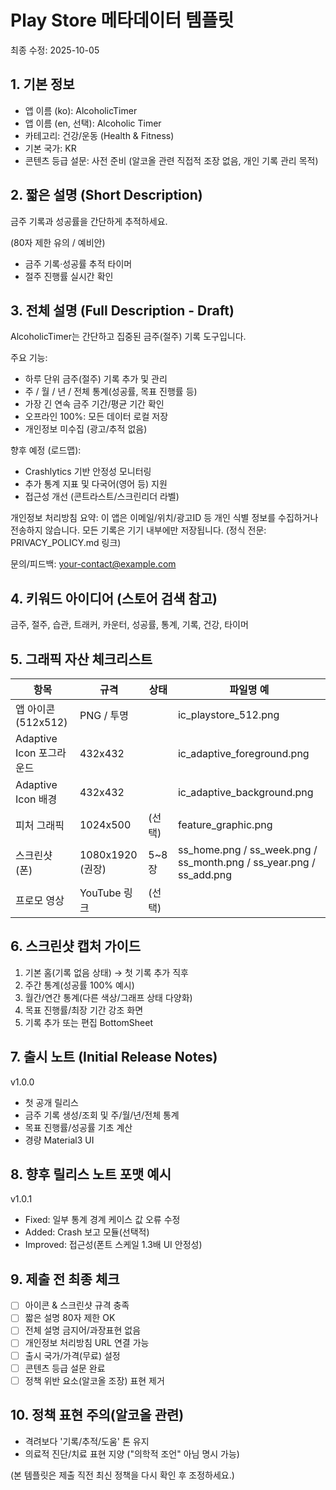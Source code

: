 # Play Store 메타데이터 템플릿

최종 수정: 2025-10-05

## 1. 기본 정보
- 앱 이름 (ko): AlcoholicTimer
- 앱 이름 (en, 선택): Alcoholic Timer
- 카테고리: 건강/운동 (Health & Fitness)
- 기본 국가: KR
- 콘텐츠 등급 설문: 사전 준비 (알코올 관련 직접적 조장 없음, 개인 기록 관리 목적)

## 2. 짧은 설명 (Short Description)
금주 기록과 성공률을 간단하게 추적하세요.

(80자 제한 유의 / 예비안)
- 금주 기록·성공률 추적 타이머
- 절주 진행률 실시간 확인

## 3. 전체 설명 (Full Description - Draft)
AlcoholicTimer는 간단하고 집중된 금주(절주) 기록 도구입니다.

주요 기능:
- 하루 단위 금주(절주) 기록 추가 및 관리
- 주 / 월 / 년 / 전체 통계(성공률, 목표 진행률 등)
- 가장 긴 연속 금주 기간/평균 기간 확인
- 오프라인 100%: 모든 데이터 로컬 저장
- 개인정보 미수집 (광고/추적 없음)

향후 예정 (로드맵):
- Crashlytics 기반 안정성 모니터링
- 추가 통계 지표 및 다국어(영어 등) 지원
- 접근성 개선 (콘트라스트/스크린리더 라벨)

개인정보 처리방침 요약:
이 앱은 이메일/위치/광고ID 등 개인 식별 정보를 수집하거나 전송하지 않습니다. 모든 기록은 기기 내부에만 저장됩니다. (정식 전문: PRIVACY_POLICY.md 링크)

문의/피드백: your-contact@example.com

## 4. 키워드 아이디어 (스토어 검색 참고)
금주, 절주, 습관, 트래커, 카운터, 성공률, 통계, 기록, 건강, 타이머

## 5. 그래픽 자산 체크리스트
| 항목 | 규격 | 상태 | 파일명 예 |
|------|------|------|-----------|
| 앱 아이콘 (512x512) | PNG / 투명 |  | ic_playstore_512.png |
| Adaptive Icon 포그라운드 | 432x432 |  | ic_adaptive_foreground.png |
| Adaptive Icon 배경 | 432x432 |  | ic_adaptive_background.png |
| 피처 그래픽 | 1024x500 | (선택) | feature_graphic.png |
| 스크린샷 (폰) | 1080x1920 (권장) | 5~8장 | ss_home.png / ss_week.png / ss_month.png / ss_year.png / ss_add.png |
| 프로모 영상 | YouTube 링크 | (선택) |  |

## 6. 스크린샷 캡처 가이드
1) 기본 홈(기록 없음 상태) → 첫 기록 추가 직후
2) 주간 통계(성공률 100% 예시)
3) 월간/연간 통계(다른 색상/그래프 상태 다양화)
4) 목표 진행률/최장 기간 강조 화면
5) 기록 추가 또는 편집 BottomSheet

## 7. 출시 노트 (Initial Release Notes)
v1.0.0
- 첫 공개 릴리스
- 금주 기록 생성/조회 및 주/월/년/전체 통계
- 목표 진행률/성공률 기초 계산
- 경량 Material3 UI

## 8. 향후 릴리스 노트 포맷 예시
v1.0.1
- Fixed: 일부 통계 경계 케이스 값 오류 수정
- Added: Crash 보고 모듈(선택적)
- Improved: 접근성(폰트 스케일 1.3배 UI 안정성)

## 9. 제출 전 최종 체크
- [ ] 아이콘 & 스크린샷 규격 충족
- [ ] 짧은 설명 80자 제한 OK
- [ ] 전체 설명 금지어/과장표현 없음
- [ ] 개인정보 처리방침 URL 연결 가능
- [ ] 출시 국가/가격(무료) 설정
- [ ] 콘텐츠 등급 설문 완료
- [ ] 정책 위반 요소(알코올 조장) 표현 제거

## 10. 정책 표현 주의(알코올 관련)
- 격려보다 '기록/추적/도움' 톤 유지
- 의료적 진단/치료 표현 지양 ("의학적 조언" 아님 명시 가능)

(본 템플릿은 제출 직전 최신 정책을 다시 확인 후 조정하세요.)

